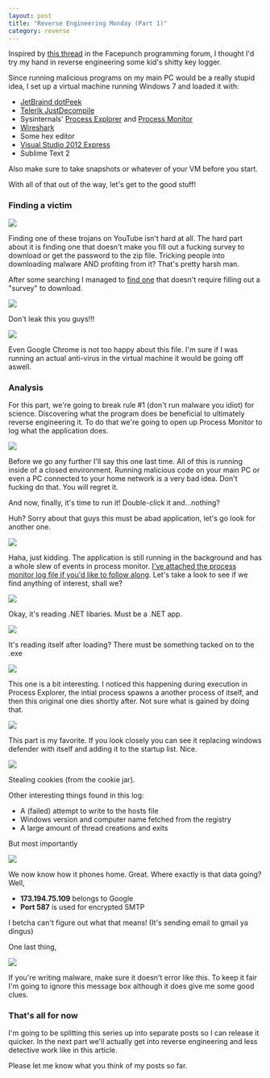 ```yaml
---
layout: post
title: "Reverse Engineering Monday (Part 1)"
category: reverse
---
```


Inspired by [this thread](http://facepunch.com/showthread.php?t=1166226) in the Facepunch programming forum, I thought I'd try my hand in reverse engineering some kid's shitty key logger.

Since running malicious programs on my main PC would be a really stupid idea, I set up a virtual machine running Windows 7 and loaded it with:

* [JetBraind dotPeek](http://www.jetbrains.com/decompiler/)
* [Telerik JustDecompile](http://www.telerik.com/products/decompiler.aspx)
* Sysinternals' <a href="http://technet.microsoft.com/en-us/sysinternals/bb896653.aspx">Process Explorer</a> and <a href="http://technet.microsoft.com/en-us/sysinternals/bb896645.aspx">Process Monitor</a>
* [Wireshark](http://www.wireshark.org/)
* Some hex editor
* [Visual Studio 2012 Express](http://www.microsoft.com/visualstudio/eng/products/visual-studio-express-products)
* Sublime Text 2

Also make sure to take snapshots or whatever of your VM before you start.

With all of that out of the way, let's get to the good stuff!

### Finding a victim
<img src="/images/2013-02-12/victims.png" />

Finding one of these trojans on YouTube isn't hard at all. The hard part about it is finding one that doesn't make you fill out a fucking survey to download or get the password to the zip file. Tricking people into downloading malware AND profiting from it? That's pretty harsh man.

After some searching I managed to [find one](http://www.youtube.com/watch?v=4HQ80W-GmI8) that doesn't require filling out a "survey" to download.

<img src="/images/2013-02-12/dontLeakThis.png" class="center" />

Don't leak this you guys!!!

<img src="/images/2013-02-12/sadChrome.png" class="center" />

Even Google Chrome is not too happy about this file. I'm sure if I was running an actual anti-virus in the virtual machine it would be going off aswell.

### Analysis
For this part, we're going to break rule #1 (don't run malware you idiot) for science. Discovering what the program does be beneficial to ultimately reverse engineering it. To do that we're going to open up Process Monitor to log what the application does.

<img src="/images/2013-02-12/filter.png" class="center" />

Before we go any further I'll say this one last time. All of this is running inside of a closed environment. Running malicious code on your main PC or even a PC connected to your home network is a very bad idea. Don't fucking do that. You will regret it.

And now, finally, it's time to run it! Double-click it and...nothing?

Huh? Sorry about that guys this must be abad application, let's go look for another one.

<img src="/images/2013-02-12/stillRunning.png" class="center" />

Haha, just kidding. The application is still running in the background and has a whole slew of events in process monitor. [I've attached the process monitor log file if you'd like to follow along](/assets/reverseeng1/Logfile.PML). Let's take a look to see if we find anything of interest, shall we?

<img src="/images/2013-02-12/dotNetLoading.png" class="center" />

Okay, it's reading .NET libaries. Must be a .NET app.

<a href="/images/2013-02-12/readFile.png"><img src="/images/2013-02-12/readFile.png" class="center" /></a>

It's reading itself after loading? There must be something tacked on to the .exe

<a href="/images/2013-02-12/childSpawn.png"><img src="/images/2013-02-12/childSpawn.png" class="center" /></a>

This one is a bit interesting. I noticed this happening during execution in Process Explorer, the intial process spawns a another process of itself, and then this original one dies shortly after. Not sure what is gained by doing that.

<a href="/images/2013-02-12/defenseless.png"><img src="/images/2013-02-12/defenseless.png" class="center" /></a>

This part is my favorite. If you look closely you can see it replacing windows defender with itself and adding it to the startup list. Nice.

<a href="/images/2013-02-12/cookies.png"><img src="/images/2013-02-12/cookies.png" class="center" /></a>

Stealing cookies (from the cookie jar).

Other interesting things found in this log:
* A (failed) attempt to write to the hosts file
* Windows version and computer name fetched from the registry
* A large amount of thread creations and exits

But most importantly

<a href="/images/2013-02-12/phoneHome.png"><img src="/images/2013-02-12/phoneHome.png" class="center" /></a>

We now know how it phones home. Great. Where exactly is that data going? Well,
* __173.194.75.109__ belongs to Google
* __Port 587__ is used for encrypted SMTP

I betcha can't figure out what that means! (It's sending email to gmail ya dingus)

One last thing,

<a href="/images/2013-02-12/oops.png"><img src="/images/2013-02-12/oops.png" class="center" /></a>

If you're writing malware, make sure it doesn't error like this. To keep it fair I'm going to ignore this message box although it does give me some good clues.

### That's all for now
I'm going to be splitting this series up into separate posts so I can release it quicker. In the next part we'll actually get into reverse engineering and less detective work like in this article.

Please let me know what you think of my posts so far.
